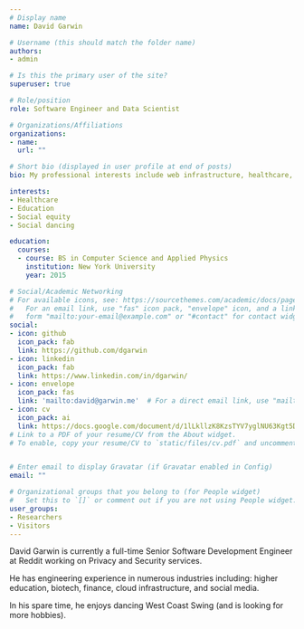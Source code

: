 ```yaml
---
# Display name
name: David Garwin

# Username (this should match the folder name)
authors:
- admin

# Is this the primary user of the site?
superuser: true

# Role/position
role: Software Engineer and Data Scientist

# Organizations/Affiliations
organizations:
- name: 
  url: ""

# Short bio (displayed in user profile at end of posts)
bio: My professional interests include web infrastructure, healthcare, and education.

interests:
- Healthcare
- Education
- Social equity
- Social dancing

education:
  courses:
  - course: BS in Computer Science and Applied Physics
    institution: New York University
    year: 2015

# Social/Academic Networking
# For available icons, see: https://sourcethemes.com/academic/docs/page-builder/#icons
#   For an email link, use "fas" icon pack, "envelope" icon, and a link in the
#   form "mailto:your-email@example.com" or "#contact" for contact widget.
social:
- icon: github
  icon_pack: fab
  link: https://github.com/dgarwin
- icon: linkedin
  icon_pack: fab
  link: https://www.linkedin.com/in/dgarwin/
- icon: envelope
  icon_pack: fas
  link: 'mailto:david@garwin.me'  # For a direct email link, use "mailto:test@example.org".
- icon: cv
  icon_pack: ai
  link: https://docs.google.com/document/d/1lLkllzK8KzsTYV7yglNU63Kgt5DEZ0eRfCWyB7v8P2E/edit?usp=sharing
# Link to a PDF of your resume/CV from the About widget.
# To enable, copy your resume/CV to `static/files/cv.pdf` and uncomment the lines below.


# Enter email to display Gravatar (if Gravatar enabled in Config)
email: ""

# Organizational groups that you belong to (for People widget)
#   Set this to `[]` or comment out if you are not using People widget.
user_groups:
- Researchers
- Visitors
---
```


David Garwin is currently a full-time Senior Software Development Engineer at Reddit working on Privacy and Security services. 

He has engineering experience in numerous industries including: higher education, biotech, finance, cloud infrastructure, and social media.

In his spare time, he enjoys dancing West Coast Swing (and is looking for more hobbies).



